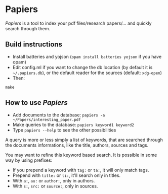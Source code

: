 # Papiers

*Papiers* is a tool to index your pdf files/research papers/… and quickly search through them.

## Build instructions

- Install batteries and yojson (`opam install batteries yojson` if you have opam)
- Edit config.ml if you want to change the db location (by default it is `~/.papiers.db`), or the default reader for the sources (default: `xdg-open`)
- Then:
```
make
```

## How to use *Papiers*

- Add documents to the database: `papiers -a ~/Papers/interesting_paper.pdf`
- Make queries to the database: `papiers keyword1 keyword2`
- Type `papiers --help` to see the other possibilities

A query is more or less simply a list of keywords, that are searched through the
documents informations, like the title, authors, sources and tags.

You may want to refine this keyword based search. It is possible in some way by
using prefixes:

- If you prepend a keyword with `tag:` or `ta:`, it will only match tags.
- Prepend with `title:` or `ti:`, it'll search only in titles.
- With `a:`, `au:` or `author:`, only in authors.
- With `s:`, `src:` or `source:`, only in sources.
